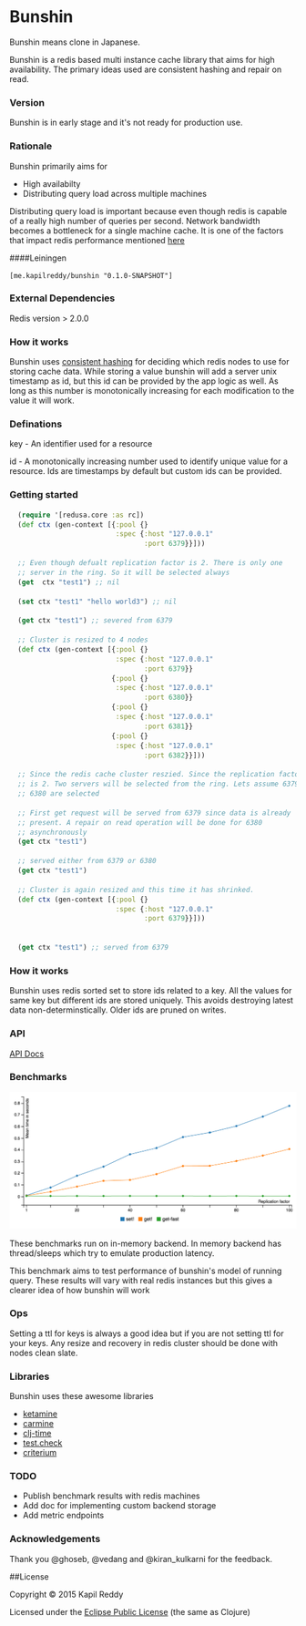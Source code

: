 # Bunshin

Bunshin means clone in Japanese.

Bunshin is a redis based multi instance cache library that aims for high availability. The primary ideas used are consistent hashing and repair on read.


### Version
Bunshin is in early stage and it's not ready for production use.

### Rationale

Bunshin primarily aims for

- High availabilty
- Distributing query load across multiple machines

Distributing query load is important because even though redis is capable of a really high number of queries per second. Network bandwidth becomes a bottleneck for a single machine cache. It is one of the factors that impact redis performance mentioned [here](http://redis.io/topics/benchmarks)


####Leiningen
```
[me.kapilreddy/bunshin "0.1.0-SNAPSHOT"]
```

### External Dependencies

Redis version > 2.0.0


### How it works

Bunshin uses [consistent hashing](http://en.wikipedia.org/wiki/Consistent_hashing) for deciding which redis nodes to use for storing cache data. While storing a value bunshin will add a server unix timestamp as id, but this id can be provided by the app logic as well. As long as this number is monotonically increasing for each modification to the value it will work.


### Definations

key - An identifier used for a resource

id - A monotonically increasing number used to identify unique value for a resource. Ids are timestamps by default but custom ids can be provided.


### Getting started

```clojure
  (require '[redusa.core :as rc])
  (def ctx (gen-context [{:pool {}
                          :spec {:host "127.0.0.1"
                                 :port 6379}}]))

  ;; Even though defualt replication factor is 2. There is only one
  ;; server in the ring. So it will be selected always
  (get  ctx "test1") ;; nil

  (set ctx "test1" "hello world3") ;; nil

  (get ctx "test1") ;; severed from 6379

  ;; Cluster is resized to 4 nodes
  (def ctx (gen-context [{:pool {}
                          :spec {:host "127.0.0.1"
                                 :port 6379}}
                         {:pool {}
                          :spec {:host "127.0.0.1"
                                 :port 6380}}
                         {:pool {}
                          :spec {:host "127.0.0.1"
                                 :port 6381}}
                         {:pool {}
                          :spec {:host "127.0.0.1"
                                 :port 6382}}]))

  ;; Since the redis cache cluster reszied. Since the replication factor
  ;; is 2. Two servers will be selected from the ring. Lets assume 6379 and
  ;; 6380 are selected

  ;; First get request will be served from 6379 since data is already
  ;; present. A repair on read operation will be done for 6380
  ;; asynchronously
  (get ctx "test1")

  ;; served either from 6379 or 6380
  (get ctx "test1")

  ;; Cluster is again resized and this time it has shrinked.
  (def ctx (gen-context [{:pool {}
                          :spec {:host "127.0.0.1"
                                 :port 6379}}]))


  (get ctx "test1") ;; served from 6379
```

### How it works
Bunshin uses redis sorted set to store ids related to a key. All the values for same key but different ids are stored uniquely. This avoids destroying latest data non-determinstically. Older ids are pruned on writes.


### API

[API Docs](http://kapilreddy.github.io/bunshin/bunshin.core.html)

### Benchmarks

![Bunshin commands benchmark](benchmarks/benchmarks.png?raw=true "Bunshin commands benchmark on in-memory backend")

These benchmarks run on in-memory backend. In memory backend has thread/sleeps which try to emulate production latency.

This benchmark aims to test performance of bunshin's model of running query. These results will vary with real redis instances but this gives a clearer idea of how bunshin will work

### Ops

Setting a ttl for keys is always a good idea but if you are not setting ttl for your keys. Any resize and recovery in redis cluster should be done with nodes clean slate.

### Libraries
Bunshin uses these awesome libraries

- [ketamine](https://github.com/ghoseb/ketamine)
- [carmine](https://github.com/ptaoussanis/carmine)
- [clj-time](https://github.com/clj-time/clj-time)
- [test.check](https://github.com/clojure/test.check)
- [criterium](https://github.com/hugoduncan/criterium)

### TODO
- Publish benchmark results with redis machines
- Add doc for implementing custom backend storage
- Add metric endpoints

### Acknowledgements
Thank you @ghoseb, @vedang and @kiran_kulkarni for the feedback.


##License

Copyright © 2015 Kapil Reddy

Licensed under the [Eclipse Public License](http://www.eclipse.org/legal/epl-v10.html) (the same as Clojure)
